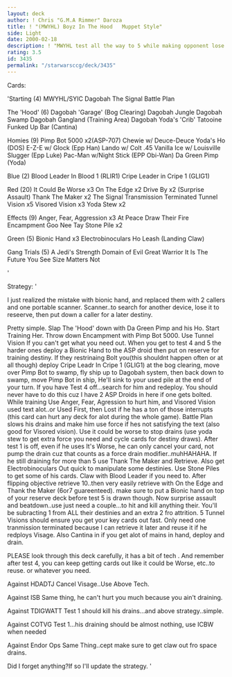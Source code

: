 ```yaml
---
layout: deck
author: ! Chris "G.M.A Rimmer" Daroza
title: ! "(MWYHL) Boyz In The Hood   Muppet Style"
side: Light
date: 2000-02-18
description: ! "MWYHL test all the way to 5 while making opponent lose force from Anger, Fear, Aggresion, Visored Vision, Stone PileSlow him down his drains with Battle Plan, Goo Nee Tay, It Could Be Worse, Thank The Maker. Flip Objective.Cause pain with Surprise Ass"
rating: 3.5
id: 3435
permalink: "/starwarsccg/deck/3435"
---
```

Cards: 

'Starting (4)
MWYHL/SYIC
Dagobah
The Signal
Battle Plan

The 'Hood' (6)
Dagobah 'Garage' (Bog Clearing)
Dagobah Jungle
Dagobah Swamp
Dagobah Gangland (Training Area)
Dagobah Yoda's 'Crib'
Tatooine Funked Up Bar (Cantina)

Homies (9)
Pimp Bot 5000 x2(ASP-707)
Chewie w/ Deuce-Deuce
Yoda's Ho (DOS)
E-Z-E w/ Glock (Epp Han)
Lando w/ Colt .45
Vanilla Ice w/ Louisville Slugger (Epp Luke)
Pac-Man w/Night Stick (EPP Obi-Wan)
Da Green Pimp (Yoda)

Blue (2)
Blood Leader In Blood 1 (RLIR1)
Cripe Leader in Cripe 1 (GLIG1)

Red (20)
It Could Be Worse x3
On The Edge x2
Drive By x2 (Surprise Assault)
Thank The Maker x2
The Signal
Transmission Terminated
Tunnel Vision x5
Visored Vision x3
Yoda Stew x2

Effects (9)
Anger, Fear, Aggression x3
At Peace
Draw Their Fire
Encampment
Goo Nee Tay
Stone Pile x2

Green (5)
Bionic Hand x3
Electrobinoculars
Ho Leash (Landing Claw)

Gang Trials (5)
A Jedi's Strength
Domain of Evil
Great Warrior
It Is The Future You See
Size Matters Not






'

Strategy: '

I just realized the mistake with bionic hand, and replaced them with 2 callers and one portable scanner. Scanner..to search for another device, lose it to reseerve, then put down a caller for a later destiny.

Pretty simple. Slap The 'Hood' down with Da Green Pimp and his Ho. Start Training Her. Throw down Encampment with Pimp Bot 5000.
Use Tunnel Vision If you can't get what you need out. When you get to test 4 and 5 the harder ones deploy a Bionic Hand to the ASP droid then put on reserve for training destiny. If they restrinaing Bolt you(this shouldnt happen often or at all though) deploy Cripe Leadr In Cripe 1 (GLIG1) at the bog clearing, move over Pimp Bot to swamp, fly ship up to Dagobah system, then back down to swamp, move Pimp Bot in ship, He'll sink to your used pile at the end of your turn. If you have Test 4 off...search for him and redeploy. You should never have to do this cuz I have 2 ASP Droids in here if one gets bolted.
While training Use Anger, Fear, Agression to hurt him, and Visored Vision used text alot..or Used First, then Lost if he has a ton of those interrupts (this card can hurt any deck for alot during the whole game). Battle Plan slows his drains and make him use force if hes not satisfying the text (also good for Visored vision). Use it could be worse to stop drains (use yoda stew to get extra force you need and cycle cards for destiny draws). After test 1 is off, even if he uses It's Worse, he can only cancel your card, not pump the drain cuz that counts as a force drain modifier..muhHAHAHA. If he still draining for more than 5 use
Thank The Maker and Retrieve. Also get Electrobinoculars Out quick to manipulate some destinies. Use Stone Piles to get some of his cards. Claw with Blood Leader if you need to. After flipping objective retrieve 10..then very easily retrieve with On the Edge and Thank the Maker (6or7 guareenteed). make sure to put a Bionic hand on top of your reserve deck before test 5 is drawn though. Now surprise assault and beatdown..use just need a couple...to hit and kill anything their.
You'll be subracting 1 from ALL their destinies and an extra 2 fro attrition. 5 Tunnel Visions should ensure you get your key cards out fast. Only need one tranmission terminated because I can retrieve it later and reuse it if he redploys Visage. Also Cantina in if you get alot of mains in hand, deploy and drain.

PLEASE look through this deck carefully, it has a bit of tech . And remember after test 4, you can keep getting cards out like it could be Worse, etc..to reuse. or whatever you need.

Against HDADTJ Cancel Visage..Use Above Tech.

Against ISB Same thing, he can't hurt you much because you ain't draining.

Against TDIGWATT Test 1 should kill his drains...and above strategy..simple.

Against COTVG Test 1...his draining should be almost nothing, use ICBW when needed

Against Endor Ops Same Thing..cept make sure to get claw out fro space drains.

Did I forget anything?If so I'll update the strategy.	  '

